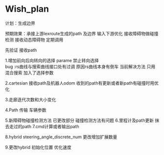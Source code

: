 # Wish_plan
计划：生成边界

预期效果：承接上游lexroute生成的path 及边界  输入下游优化   接收障碍物做碰撞检测 
接收动态障碍物  定期调用

先验证 接收path

1.增加前向后向转向的选择 parame 禁止转向选择  
bug :rs曲线与搜索曲线接口处有过调 原因rs曲线本身有倒车  当前解决方法 只用混合搜索 加入了选择参数

2.cartesian 接收path及机器人odom    收到的path有更新或者新path有碰撞时用优化

3.走廊迭代次数和大小变化

4.Path 传输  车辆参数



5.新障碍物碰撞检测方法   已更改部分 碰撞检测方法有问题
6.里程计及path更新      抹去走过的path
7.cmd计算或者输出path

8.hybrid steering_angle_discrete_num  更改增加扩展数量

9.更改hybrid 初始化位置 优化速度